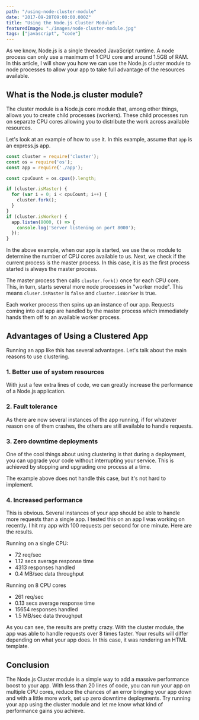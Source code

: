 ```yaml
---
path: "/using-node-cluster-module"
date: "2017-09-28T09:00:00.000Z"
title: "Using the Node.js Cluster Module"
featuredImage: "./images/node-cluster-module.jpg"
tags: ["javascript", "code"]
---
```


As we know, Node.js is a single threaded JavaScript runtime. A node process can only use a maximum of 1 CPU core and around 1.5GB of RAM. In this article, I will show you how we can use the Node.js cluster module to node processes to allow your app to take full advantage of the resources available.

## What is the Node.js cluster module?

The cluster module is a Node.js core module that, among other things, allows you to create child processes (workers). These child processes run on separate CPU cores allowing you to distribute the work across available resources.

Let's look at an example of how to use it. In this example, assume that `app` is an express.js app.

```javascript
const cluster = require('cluster');
const os = require('os');
const app = require('./app');

const cpuCount = os.cpus().length;

if (cluster.isMaster) {
  for (var i = 0; i < cpuCount; i++) {
    cluster.fork();
  }
}
if (cluster.isWorker) {
  app.listen(8000, () => {
    console.log('Server listening on port 8000');
  });
}
```

In the above example, when our app is started, we use the `os` module to determine the number of CPU cores available to us. Next, we check if the current process is the master process. In this case, it is as the first process started is always the master process.

The master process then calls `cluster.fork()` once for each CPU core. This, in turn, starts several more node processes in "worker mode". This means `cluser.isMaster` is `false` and `cluster.isWorker` is true.

Each worker process then spins up an instance of our app. Requests coming into out app are handled by the master process which immediately hands them off to an available worker process.

## Advantages of Using a Clustered App

Running an app like this has several advantages. Let's talk about the main reasons to use clustering.

### 1. Better use of system resources

With just a few extra lines of code, we can greatly increase the performance of a Node.js application.

### 2. Fault tolerance

As there are now several instances of the app running, if for whatever reason one of them crashes, the others are still available to handle requests.

### 3. Zero downtime deployments

One of the cool things about using clustering is that during a deployment, you can upgrade your code without interrupting your service. This is achieved by stopping and upgrading one process at a time.

The example above does not handle this case, but it's not hard to implement.

### 4. Increased performance

This is obvious. Several instances of your app should be able to handle more requests than a single app. I tested this on an app I was working on recently. I hit my app with 100 requests per second for one minute. Here are the results.

Running on a single CPU:

- 72 req/sec
- 1.12 secs average response time
- 4313 responses handled
- 0.4 MB/sec data throughput

Running on 8 CPU cores

- 261 req/sec
- 0.13 secs average response time
- 15654 responses handled
- 1.5 MB/sec data throughput

As you can see, the results are pretty crazy. With the cluster module, the app was able to handle requests over 8 times faster. Your results will differ depending on what your app does. In this case, it was rendering an HTML template.

## Conclusion

The Node.js Cluster module is a simple way to add a massive performance boost to your app. With less than 20 lines of code, you can run your app on multiple CPU cores, reduce the chances of an error bringing your app down and with a little more work, set up zero downtime deployments. Try running your app using the cluster module and let me know what kind of performance gains you achieve.
